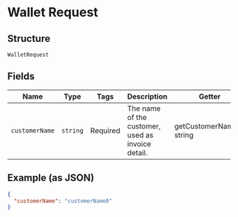 
# Wallet Request

## Structure

`WalletRequest`

## Fields

| Name | Type | Tags | Description | Getter | Setter |
|  --- | --- | --- | --- | --- | --- |
| `customerName` | `string` | Required | The name of the customer, used as invoice detail. | getCustomerName(): string | setCustomerName(string customerName): void |

## Example (as JSON)

```json
{
  "customerName": "customerName0"
}
```

